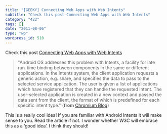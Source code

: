 ```yaml
---
title: "[GEEKY] Connecting Web Apps with Web Intents"
subtitle: "Check this post Connecting Web Apps with Web Intents"
category: "422"
tags: []
date: "2011-08-06"
type: "wp"
wordpress_id: 510
---
```

Check this post [Connecting Web Apps with Web Intents](http://blog.chromium.org/2011/08/connecting-web-apps-with-web-intents.html)
> "Android OS addresses this problem with Intents, a facility for late run-time binding between components in the same or different applications. In the Intents system, the client application requests a generic action, e.g. share, and specifies the data to pass to the selected service application. The user is given a list of applications which have registered that they can handle the requested intent. The user-selected application is created in a new context and passed the data sent from the client, the format of which is predefined for each specific intent type." (**from** [Chromium Blog](http://blog.chromium.org/feeds/posts/default)) 

 This is a really cool idea! If you are familiar with Android Intents it will make sense to you. Read the article if not. I wonder whether W3C will embrace this as a ‘good idea’. I think they should!